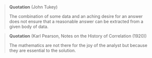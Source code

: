 > **Quotation** (John Tukey)
>
> The combination of some data and an aching desire for an answer does not ensure that a reasonable answer can be extracted from a given body of data.

> **Quotation** (Karl Pearson, Notes on the History of Correlation (1920))
>
> The mathematics are not there for the joy of the analyst but because they are essential to the solution.
